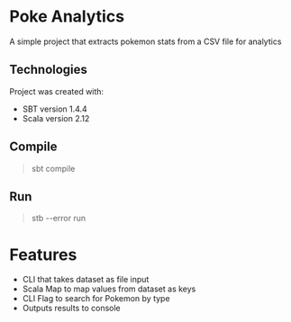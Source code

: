 # Poke Analytics

A simple project that extracts pokemon stats from a CSV file for analytics

## Technologies

Project was created with:

- SBT version 1.4.4
- Scala version 2.12

## Compile

> sbt compile

<!-- ## Test
>sbt test -->

## Run

> stb --error run

<!-- # Requirements
- [ ] Written in Scala/SBT
- [ ] Takes input from CLI
    - [ ] CSV or JSON simple datasets
    - [ ] Flags/environment variables
    - [ ] arguments
- [ ] Parses datasets into a Collection
    - [ ] Every line parsed into arrays
    - [ ] Every item in a line is gathered into a Map
- [ ] Analysis
    - [ ] Count every instance of a key from the Map
- [ ] Output analysis
    - [ ] Output to STDOUT
    - [ ] Output to File
    - [ ] Output to MongoDB -->

# Features

- CLI that takes dataset as file input
- Scala Map to map values from dataset as keys
- CLI Flag to search for Pokemon by type
- Outputs results to console
<!-- - [ ] Aggregate and count (Reduce) all keys
- [ ] Return list of counts
- [ ] Well documented and extensive code coverage with unit tests
- [ ] Logs events and output to files and NoSQL databases -->
